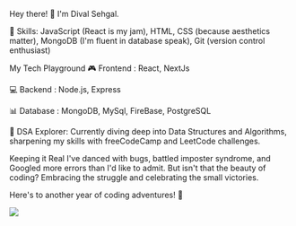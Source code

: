 Hey there! 👋 I'm Dival Sehgal.

🚀 Skills:
JavaScript (React is my jam), HTML, CSS (because aesthetics matter), MongoDB (I'm fluent in database speak), Git (version control enthusiast)

My Tech Playground
🎮 Frontend :
React, NextJs 

💻 Backend :
Node.js, Express

📊 Database :
MongoDB, MySql, FireBase, PostgreSQL

🌈 DSA Explorer:
Currently diving deep into Data Structures and Algorithms, sharpening my skills with freeCodeCamp and LeetCode challenges.

Keeping it Real
I've danced with bugs, battled imposter syndrome, and Googled more errors than I'd like to admit. But isn't that the beauty of coding? Embracing the struggle and celebrating the small victories.

Here's to another year of coding adventures! 🚀

![](https://komarev.com/ghpvc/?username=Divalsehgal)

